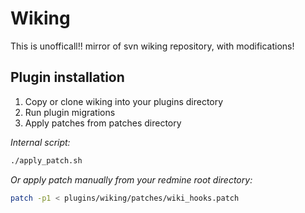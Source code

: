 Wiking
======

This is unofficall!! mirror of svn wiking repository, with
modifications!

Plugin installation
-------------------

1. Copy or clone wiking into your plugins directory
2. Run plugin migrations
3. Apply patches from patches directory

*Internal script:*

```bash
./apply_patch.sh
```

*Or apply patch manually from your redmine root directory:*

```bash
patch -p1 < plugins/wiking/patches/wiki_hooks.patch
```
